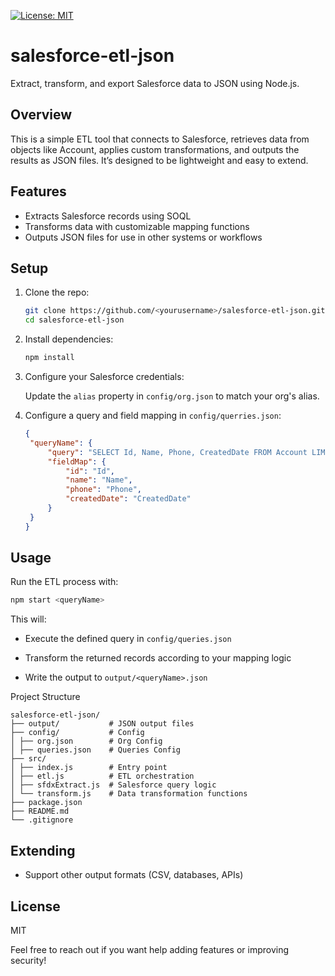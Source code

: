 [![License: MIT](https://img.shields.io/badge/License-MIT-yellow.svg)](https://opensource.org/licenses/MIT)

# salesforce-etl-json

Extract, transform, and export Salesforce data to JSON using Node.js.

## Overview

This is a simple ETL tool that connects to Salesforce, retrieves data from objects like Account, applies custom transformations, and outputs the results as JSON files. It’s designed to be lightweight and easy to extend.

## Features

- Extracts Salesforce records using SOQL
- Transforms data with customizable mapping functions
- Outputs JSON files for use in other systems or workflows

## Setup

1. Clone the repo:

   ```bash
   git clone https://github.com/<yourusername>/salesforce-etl-json.git
   cd salesforce-etl-json
   ```

2. Install dependencies:

   ```bash
   npm install
   ```

3. Configure your Salesforce credentials:

   Update the `alias` property in `config/org.json` to match your org's alias.

4. Configure a query and field mapping in `config/querries.json`:

   ```json
   {
   	"queryName": {
   		"query": "SELECT Id, Name, Phone, CreatedDate FROM Account LIMIT 100",
   		"fieldMap": {
   			"id": "Id",
   			"name": "Name",
   			"phone": "Phone",
   			"createdDate": "CreatedDate"
   		}
   	}
   }
   ```

## Usage

Run the ETL process with:

```bash
npm start <queryName>
```

This will:

- Execute the defined query in `config/queries.json`

- Transform the returned records according to your mapping logic

- Write the output to `output/<queryName>.json`

Project Structure

```
salesforce-etl-json/
├── output/           # JSON output files
├── config/           # Config
│ ├── org.json        # Org Config
│ ├── queries.json    # Queries Config
├── src/
│ ├── index.js        # Entry point
│ ├── etl.js          # ETL orchestration
│ ├── sfdxExtract.js  # Salesforce query logic
│ └── transform.js    # Data transformation functions
├── package.json
├── README.md
└── .gitignore
```

## Extending

- Support other output formats (CSV, databases, APIs)

## License

MIT

Feel free to reach out if you want help adding features or improving security!

